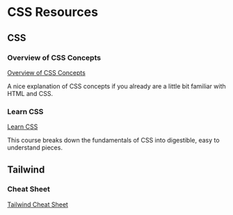 # CSS Resources

## CSS

### Overview of CSS Concepts

[Overview of CSS Concepts](https://www.taniarascia.com/overview-of-css-concepts/)

A nice explanation of CSS concepts if you already are a little bit familiar with HTML and CSS.

### Learn CSS

[Learn CSS](https://web.dev/learn/css/)

This course breaks down the fundamentals of CSS into digestible, easy to understand pieces.

## Tailwind

### Cheat Sheet

[Tailwind Cheat Sheet](https://nerdcave.com/tailwind-cheat-sheet)
